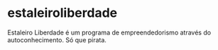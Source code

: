 # estaleiroliberdade
Estaleiro Liberdade é um programa de empreendedorismo através do autoconhecimento. Só que pirata.
